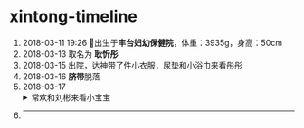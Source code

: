 # xintong-timeline

1. 2018-03-11 19:26 :tada:出生于**丰台妇幼保健院**，体重：3935g，身高：50cm
2. 2018-03-13 取名为 **耿忻彤**
3. 2018-03-15 出院，达神带了件小衣服，尿垫和小浴巾来看彤彤
4. 2018-03-16 **脐带**脱落
5. 2018-03-17 <details close><summary>常欢和刘彬来看小宝宝</summary><p>[常欢] 带着水果和安慕希来看小宝宝，还给了个红包:rocket:</p><p>[刘彬] 下午也顶着雨夹雪来了，带来一盒柴鸡蛋和两袋红枣:fire:</p></details>
6. ---

             
